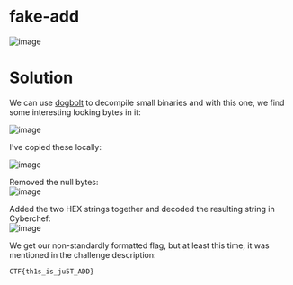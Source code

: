 # fake-add

![image](https://github.com/LazyTitan33/CTF-Writeups/assets/80063008/e2619114-d0d7-48d2-aebb-af89464d00a6)

# Solution

We can use [dogbolt](https://dogbolt.org/) to decompile small binaries and with this one, we find some interesting looking bytes in it:  

![image](https://github.com/LazyTitan33/CTF-Writeups/assets/80063008/31c424d8-1b3d-4957-b674-b518a6131aea)

I've copied these locally:  

![image](https://github.com/LazyTitan33/CTF-Writeups/assets/80063008/2eb57967-4a73-443f-a553-3c381c1c48bb)

Removed the null bytes:  
![image](https://github.com/LazyTitan33/CTF-Writeups/assets/80063008/27d2ec9d-564d-4575-897b-e2da0f45c3d6)

Added the two HEX strings together and decoded the resulting string in Cyberchef:  
![image](https://github.com/LazyTitan33/CTF-Writeups/assets/80063008/bfc2c26e-205c-49bc-ba79-b959f1f7908a)

We get our non-standardly formatted flag, but at least this time, it was mentioned in the challenge description:  

`CTF{th1s_is_ju5T_ADD}`

